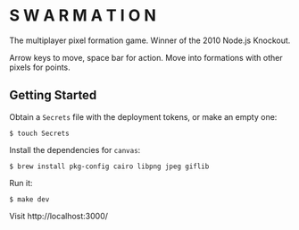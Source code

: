 S W A R M A T I O N
===================

The multiplayer pixel formation game. Winner of the 2010 Node.js Knockout.

Arrow keys to move, space bar for action. Move into formations with other pixels for points.


Getting Started
---------------

Obtain a `Secrets` file with the deployment tokens, or make an empty one:

```shell
$ touch Secrets
```

Install the dependencies for `canvas`:

```shell
$ brew install pkg-config cairo libpng jpeg giflib
```

Run it:

```shell
$ make dev
```

Visit http://localhost:3000/